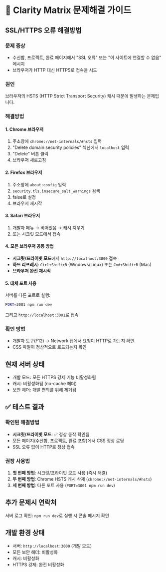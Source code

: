 # 🔧 Clarity Matrix 문제해결 가이드

## SSL/HTTPS 오류 해결방법

### 문제 증상
- 수신함, 프로젝트, 완료 페이지에서 "SSL 오류" 또는 "이 사이트에 연결할 수 없음" 메시지
- 브라우저가 HTTP 대신 HTTPS로 접속을 시도

### 원인
브라우저의 HSTS (HTTP Strict Transport Security) 캐시 때문에 발생하는 문제입니다.

### 해결방법

#### 1. Chrome 브라우저
1. 주소창에 `chrome://net-internals/#hsts` 입력
2. "Delete domain security policies" 섹션에서 `localhost` 입력
3. "Delete" 버튼 클릭
4. 브라우저 새로고침

#### 2. Firefox 브라우저  
1. 주소창에 `about:config` 입력
2. `security.tls.insecure_salt_warnings` 검색
3. false로 설정
4. 브라우저 재시작

#### 3. Safari 브라우저
1. 개발자 메뉴 → 비어있음 → 캐시 지우기
2. 또는 시크릿 모드에서 접속

#### 4. 모든 브라우저 공통 방법
- **시크릿/프라이빗 모드**에서 `http://localhost:3000` 접속
- **하드 리프레시**: `Ctrl+Shift+R` (Windows/Linux) 또는 `Cmd+Shift+R` (Mac)
- **브라우저 완전 재시작**

#### 5. 대체 포트 사용
서버를 다른 포트로 실행:
```bash
PORT=3001 npm run dev
```
그리고 `http://localhost:3001`로 접속

### 확인 방법
- 개발자 도구(F12) → Network 탭에서 요청이 HTTP로 가는지 확인
- CSS 파일이 정상적으로 로드되는지 확인

## 현재 서버 상태
- 개발 모드: 모든 HTTPS 강제 기능 비활성화됨
- 캐시: 비활성화됨 (no-cache 헤더)
- 보안 헤더: 개발 편의를 위해 제거됨

## ✅ 테스트 결과

### 확인된 해결방법
- **시크릿/프라이빗 모드**: ✅ 정상 동작 확인됨
- 모든 페이지(수신함, 프로젝트, 완료 포함)에서 CSS 정상 로딩
- SSL 오류 없이 HTTP로 정상 접속

### 권장 사용법
1. **첫 번째 방법**: 시크릿/프라이빗 모드 사용 (즉시 해결)
2. **두 번째 방법**: Chrome HSTS 캐시 삭제 (`chrome://net-internals/#hsts`)
3. **세 번째 방법**: 다른 포트 사용 (`PORT=3001 npm run dev`)

## 추가 문제시 연락처
서버 로그 확인: `npm run dev`로 실행 시 콘솔 메시지 확인

## 개발 환경 상태
- 서버: `http://localhost:3000` (개발 모드)
- 모든 보안 헤더: 비활성화
- 캐시: 비활성화
- HTTPS 강제: 완전 비활성화